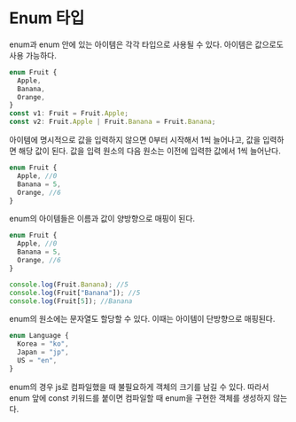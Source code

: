 # Enum 타입

enum과 enum 안에 있는 아이템은 각각 타입으로 사용될 수 있다. 아이템은 값으로도 사용 가능하다.

```typescript
enum Fruit {
  Apple,
  Banana,
  Orange,
}
const v1: Fruit = Fruit.Apple;
const v2: Fruit.Apple | Fruit.Banana = Fruit.Banana;
```

아이템에 명시적으로 값을 입력하지 않으면 0부터 시작해서 1씩 늘어나고, 값을 입력하면 해당 값이 된다. 값을 입력 원소의 다음 원소는 이전에 입력한 값에서 1씩 늘어난다.

```typescript
enum Fruit {
  Apple, //0
  Banana = 5,
  Orange, //6
}
```

enum의 아이템들은 이름과 값이 양방향으로 매핑이 된다.

```typescript
enum Fruit {
  Apple, //0
  Banana = 5,
  Orange, //6
}

console.log(Fruit.Banana); //5
console.log(Fruit["Banana"]); //5
console.log(Fruit[5]); //Banana
```

enum의 원소에는 문자열도 할당할 수 있다. 이때는 아이템이 단방향으로 매핑된다.

```typescript
enum Language {
  Korea = "ko",
  Japan = "jp",
  US = "en",
}
```

enum의 경우 js로 컴파일했을 때 불필요하게 객체의 크기를 남길 수 있다. 따라서 enum 앞에 const 키워드를 붙이면 컴파일할 때 enum을 구현한 객체를 생성하지 않는다.
